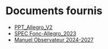 # Documents fournis

- [PPT_Allegro_V2](projects/obsmer/doc/obsmer-doc-23-001-PPT_Allegro_V2.pdf)
- [SPEC Fonc-Allegro_2023](projects/obsmer/doc/obsmer-doc-23-002-Propositions%20SPEC-Fonc-Allegro_2023_V2_Reflexions%20GT_300323.xlsx)
- [Manuel Observateur 2024-2027](projects/obsmer/doc/obsmer-doc-23-003-manuel_observateur.pdf)